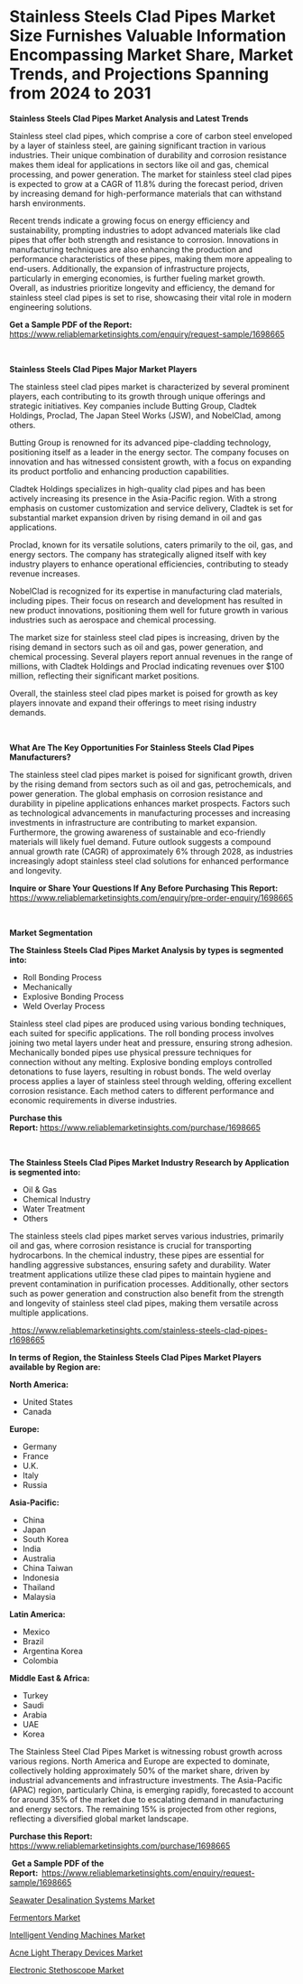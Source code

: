 <p><h1>Stainless Steels Clad Pipes Market Size Furnishes Valuable Information Encompassing Market Share, Market Trends, and Projections Spanning from 2024 to 2031</h1></p><p><strong>Stainless Steels Clad Pipes Market Analysis and Latest Trends</strong></p>
<p><p>Stainless steel clad pipes, which comprise a core of carbon steel enveloped by a layer of stainless steel, are gaining significant traction in various industries. Their unique combination of durability and corrosion resistance makes them ideal for applications in sectors like oil and gas, chemical processing, and power generation. The market for stainless steel clad pipes is expected to grow at a CAGR of 11.8% during the forecast period, driven by increasing demand for high-performance materials that can withstand harsh environments.</p><p>Recent trends indicate a growing focus on energy efficiency and sustainability, prompting industries to adopt advanced materials like clad pipes that offer both strength and resistance to corrosion. Innovations in manufacturing techniques are also enhancing the production and performance characteristics of these pipes, making them more appealing to end-users. Additionally, the expansion of infrastructure projects, particularly in emerging economies, is further fueling market growth. Overall, as industries prioritize longevity and efficiency, the demand for stainless steel clad pipes is set to rise, showcasing their vital role in modern engineering solutions.</p></p>
<p><strong>Get a Sample PDF of the Report:&nbsp;</strong> <a href="https://www.reliablemarketinsights.com/enquiry/request-sample/1698665?utm_campaign=1579&utm_medium=2&utm_source=Github&utm_content=ia&utm_term=20102024&utm_id=stainless-steels-clad-pipes">https://www.reliablemarketinsights.com/enquiry/request-sample/1698665</a></p>
<p>&nbsp;</p>
<p><strong>Stainless Steels Clad Pipes Major Market Players</strong></p>
<p><p>The stainless steel clad pipes market is characterized by several prominent players, each contributing to its growth through unique offerings and strategic initiatives. Key companies include Butting Group, Cladtek Holdings, Proclad, The Japan Steel Works (JSW), and NobelClad, among others.</p><p>Butting Group is renowned for its advanced pipe-cladding technology, positioning itself as a leader in the energy sector. The company focuses on innovation and has witnessed consistent growth, with a focus on expanding its product portfolio and enhancing production capabilities.</p><p>Cladtek Holdings specializes in high-quality clad pipes and has been actively increasing its presence in the Asia-Pacific region. With a strong emphasis on customer customization and service delivery, Cladtek is set for substantial market expansion driven by rising demand in oil and gas applications.</p><p>Proclad, known for its versatile solutions, caters primarily to the oil, gas, and energy sectors. The company has strategically aligned itself with key industry players to enhance operational efficiencies, contributing to steady revenue increases.</p><p>NobelClad is recognized for its expertise in manufacturing clad materials, including pipes. Their focus on research and development has resulted in new product innovations, positioning them well for future growth in various industries such as aerospace and chemical processing.</p><p>The market size for stainless steel clad pipes is increasing, driven by the rising demand in sectors such as oil and gas, power generation, and chemical processing. Several players report annual revenues in the range of millions, with Cladtek Holdings and Proclad indicating revenues over $100 million, reflecting their significant market positions.</p><p>Overall, the stainless steel clad pipes market is poised for growth as key players innovate and expand their offerings to meet rising industry demands.</p></p>
<p>&nbsp;</p>
<p><strong>What Are The Key Opportunities For Stainless Steels Clad Pipes Manufacturers?</strong></p>
<p><p>The stainless steel clad pipes market is poised for significant growth, driven by the rising demand from sectors such as oil and gas, petrochemicals, and power generation. The global emphasis on corrosion resistance and durability in pipeline applications enhances market prospects. Factors such as technological advancements in manufacturing processes and increasing investments in infrastructure are contributing to market expansion. Furthermore, the growing awareness of sustainable and eco-friendly materials will likely fuel demand. Future outlook suggests a compound annual growth rate (CAGR) of approximately 6% through 2028, as industries increasingly adopt stainless steel clad solutions for enhanced performance and longevity.</p></p>
<p><strong>Inquire or Share Your Questions If Any Before Purchasing This Report:</strong> <a href="https://www.reliablemarketinsights.com/enquiry/pre-order-enquiry/1698665?utm_campaign=1579&utm_medium=2&utm_source=Github&utm_content=ia&utm_term=20102024&utm_id=stainless-steels-clad-pipes">https://www.reliablemarketinsights.com/enquiry/pre-order-enquiry/1698665</a></p>
<p>&nbsp;</p>
<p><strong>Market Segmentation</strong></p>
<p><strong>The Stainless Steels Clad Pipes Market Analysis by types is segmented into:</strong></p>
<p><ul><li>Roll Bonding Process</li><li>Mechanically</li><li>Explosive Bonding Process</li><li>Weld Overlay Process</li></ul></p>
<p><p>Stainless steel clad pipes are produced using various bonding techniques, each suited for specific applications. The roll bonding process involves joining two metal layers under heat and pressure, ensuring strong adhesion. Mechanically bonded pipes use physical pressure techniques for connection without any melting. Explosive bonding employs controlled detonations to fuse layers, resulting in robust bonds. The weld overlay process applies a layer of stainless steel through welding, offering excellent corrosion resistance. Each method caters to different performance and economic requirements in diverse industries.</p></p>
<p><strong>Purchase this Report:&nbsp;</strong><a href="https://www.reliablemarketinsights.com/purchase/1698665?utm_campaign=1579&utm_medium=2&utm_source=Github&utm_content=ia&utm_term=20102024&utm_id=stainless-steels-clad-pipes">https://www.reliablemarketinsights.com/purchase/1698665</a></p>
<p>&nbsp;</p>
<p><strong>The Stainless Steels Clad Pipes Market Industry Research by Application is segmented into:</strong></p>
<p><ul><li>Oil & Gas</li><li>Chemical Industry</li><li>Water Treatment</li><li>Others</li></ul></p>
<p><p>The stainless steels clad pipes market serves various industries, primarily oil and gas, where corrosion resistance is crucial for transporting hydrocarbons. In the chemical industry, these pipes are essential for handling aggressive substances, ensuring safety and durability. Water treatment applications utilize these clad pipes to maintain hygiene and prevent contamination in purification processes. Additionally, other sectors such as power generation and construction also benefit from the strength and longevity of stainless steel clad pipes, making them versatile across multiple applications.</p></p>
<p><a href="https://www.reliablemarketinsights.com/stainless-steels-clad-pipes-r1698665?utm_campaign=1579&utm_medium=2&utm_source=Github&utm_content=ia&utm_term=20102024&utm_id=stainless-steels-clad-pipes">&nbsp;https://www.reliablemarketinsights.com/stainless-steels-clad-pipes-r1698665</a></p>
<p><strong>In terms of Region, the Stainless Steels Clad Pipes Market Players available by Region are:</strong></p>
<p>
    <p> <strong> North America: </strong>
        <ul>
            <li>United States</li>
            <li>Canada</li>
        </ul>
        </p> 
    <p> <strong> Europe: </strong>
        <ul>
            <li>Germany</li>
            <li>France</li>
            <li>U.K.</li>
            <li>Italy</li>
            <li>Russia</li>
        </ul>
        </p> 
    <p> <strong> Asia-Pacific: </strong>
        <ul>
            <li>China</li>
            <li>Japan</li>
            <li>South Korea</li>
            <li>India</li>
            <li>Australia</li>
            <li>China Taiwan</li>
            <li>Indonesia</li>
            <li>Thailand</li>
            <li>Malaysia</li>
        </ul>
        </p> 
    <p> <strong> Latin America: </strong>
        <ul>
            <li>Mexico</li>
            <li>Brazil</li>
            <li>Argentina Korea</li>
            <li>Colombia</li>
        </ul>
        </p> 
    <p> <strong> Middle East & Africa: </strong>
        <ul>
            <li>Turkey</li>
            <li>Saudi</li>
            <li>Arabia</li>
            <li>UAE</li>
            <li>Korea</li>
        </ul>
    </p>
    </p>
<p><p>The Stainless Steel Clad Pipes Market is witnessing robust growth across various regions. North America and Europe are expected to dominate, collectively holding approximately 50% of the market share, driven by industrial advancements and infrastructure investments. The Asia-Pacific (APAC) region, particularly China, is emerging rapidly, forecasted to account for around 35% of the market due to escalating demand in manufacturing and energy sectors. The remaining 15% is projected from other regions, reflecting a diversified global market landscape.</p></p>
<p><strong>Purchase this Report: </strong><a href="https://www.reliablemarketinsights.com/purchase/1698665?utm_campaign=1579&utm_medium=2&utm_source=Github&utm_content=ia&utm_term=20102024&utm_id=stainless-steels-clad-pipes">https://www.reliablemarketinsights.com/purchase/1698665</a></p>
<p>&nbsp;<strong>Get a Sample PDF of the Report:&nbsp;&nbsp;</strong><a href="https://www.reliablemarketinsights.com/enquiry/request-sample/1698665?utm_campaign=1579&utm_medium=2&utm_source=Github&utm_content=ia&utm_term=20102024&utm_id=stainless-steels-clad-pipes">https://www.reliablemarketinsights.com/enquiry/request-sample/1698665</a></p>
<p><strong></strong></p>
<p><p><a href="https://www.linkedin.com/pulse/seawater-desalination-systems-market-shifts-strategic-analysis-2wvvf?utm_campaign=1579&utm_medium=2&utm_source=Github&utm_content=ia&utm_term=20102024&utm_id=stainless-steels-clad-pipes">Seawater Desalination Systems Market</a></p><p><a href="https://issuu.com/reportprime-2/docs/fermentors-market-size-2030.pptx_458fdb9b69633f?utm_campaign=1579&utm_medium=2&utm_source=Github&utm_content=ia&utm_term=20102024&utm_id=stainless-steels-clad-pipes">Fermentors Market</a></p><p><a href="https://www.linkedin.com/pulse/intelligent-vending-machines-market-matrix-applications-types-qkdxf?utm_campaign=1579&utm_medium=2&utm_source=Github&utm_content=ia&utm_term=20102024&utm_id=stainless-steels-clad-pipes">Intelligent Vending Machines Market</a></p><p><a href="https://www.linkedin.com/pulse/acne-light-therapy-devices-market-analysis-report-global-insights-wowbe?utm_campaign=1579&utm_medium=2&utm_source=Github&utm_content=ia&utm_term=20102024&utm_id=stainless-steels-clad-pipes">Acne Light Therapy Devices Market</a></p><p><a href="https://www.linkedin.com/pulse/comprehensive-electronic-stethoscope-market-report-regional-ubkve?utm_campaign=1579&utm_medium=2&utm_source=Github&utm_content=ia&utm_term=20102024&utm_id=stainless-steels-clad-pipes">Electronic Stethoscope Market</a></p></p>